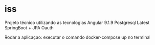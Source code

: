 # iss
Projeto técnico utilizando as tecnologias 
 Angular 9.1.9 
 Postgresql Latest
 SpringBoot + JPA
 Oauth
 
Rodar a aplicaçao: 
  executar o comando docker-compose up no terminal
